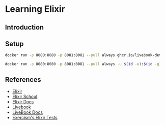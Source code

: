 # Learning Elixir

## Introduction

## Setup

```bash
docker run -p 8080:8080 -p 8081:8081 --pull always ghcr.io/livebook-dev/livebook
```

```bash
docker run -p 8080:8080 -p 8081:8081 --pull always -u $(id -u):$(id -g) -v $(pwd):/data ghcr.io/livebook-dev/livebook
```

## References

- [Elixir](https://elixir-lang.org/)
- [Elixir School](https://elixirschool.com/)
- [Elixir Docs](https://hexdocs.pm/elixir/Kernel.html)
- [Livebook](https://livebook.dev/)
- [LiveBook Docs](https://hexdocs.pm/livebook/readme.html#installation)
- [Exercism's Elixir Tests](https://github.com/exercism/elixir/tree/main/exercises/concept)
